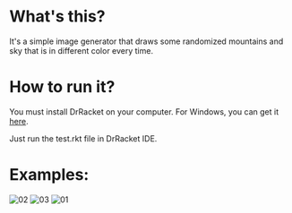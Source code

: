 # What's this?

It's a simple image generator that draws some randomized mountains and sky that is in different color every time.  

# How to run it?

You must install DrRacket on your computer.
For Windows, you can get it [here](https://download.racket-lang.org/).

Just run the test.rkt file in DrRacket IDE.

# Examples:

![02](https://user-images.githubusercontent.com/59512535/83979223-02828a80-a90d-11ea-9f40-1b0ae1e3a1ee.png)
![03](https://user-images.githubusercontent.com/59512535/83979224-031b2100-a90d-11ea-8644-03965845eb0d.png)
![01](https://user-images.githubusercontent.com/59512535/83979225-03b3b780-a90d-11ea-8617-008be3601bd7.png)

